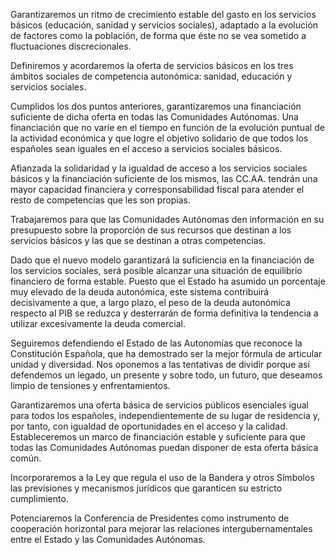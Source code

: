 Garantizaremos un ritmo de crecimiento estable del gasto en los servicios básicos (educación, sanidad
y servicios sociales), adaptado a la evolución de factores como la población, de forma que éste no se
vea sometido a fluctuaciones discrecionales.

Definiremos y acordaremos la oferta de servicios básicos en los tres ámbitos sociales de competencia
autonómica: sanidad, educación y servicios sociales.

Cumplidos los dos puntos anteriores, garantizaremos una financiación suficiente de dicha oferta en
todas las Comunidades Autónomas. Una financiación que no varíe en el tiempo en función de la evolución
puntual de la actividad económica y que logre el objetivo solidario de que todos los españoles sean
iguales en el acceso a servicios sociales básicos.

Afianzada la solidaridad y la igualdad de acceso a los servicios sociales básicos y la financiación suficiente
de los mismos, las CC.AA. tendrán una mayor capacidad financiera y corresponsabilidad fiscal
para atender el resto de competencias que les son propias.

Trabajaremos para que las Comunidades Autónomas den información en su presupuesto sobre la proporción
de sus recursos que destinan a los servicios básicos y las que se destinan a otras competencias.

Dado que el nuevo modelo garantizará la suficiencia en la financiación de los servicios sociales, será posible
alcanzar una situación de equilibrio financiero de forma estable. Puesto que el Estado ha asumido
un porcentaje muy elevado de la deuda autonómica, este sistema contribuirá decisivamente a que, a
largo plazo, el peso de la deuda autonómica respecto al PIB se reduzca y desterrarán de forma definitiva
la tendencia a utilizar excesivamente la deuda comercial.

Seguiremos defendiendo el Estado de las Autonomías que reconoce la Constitución Española, que ha
demostrado ser la mejor fórmula de articular unidad y diversidad. Nos oponemos a las tentativas de
dividir porque así defendemos un legado, un presente y sobre todo, un futuro, que deseamos limpio de
tensiones y enfrentamientos.

Garantizaremos una oferta básica de servicios públicos esenciales igual para todos los españoles, independientemente
de su lugar de residencia y, por tanto, con igualdad de oportunidades en el acceso
y la calidad. Estableceremos un marco de financiación estable y suficiente para que todas las Comunidades
Autónomas puedan disponer de esta oferta básica común.

Incorporaremos a la Ley que regula el uso de la Bandera y otros Símbolos las previsiones y mecanismos
jurídicos que garanticen su estricto cumplimiento.

Potenciaremos la Conferencia de Presidentes como instrumento de cooperación horizontal para mejorar
las relaciones intergubernamentales entre el Estado y las Comunidades Autónomas.
